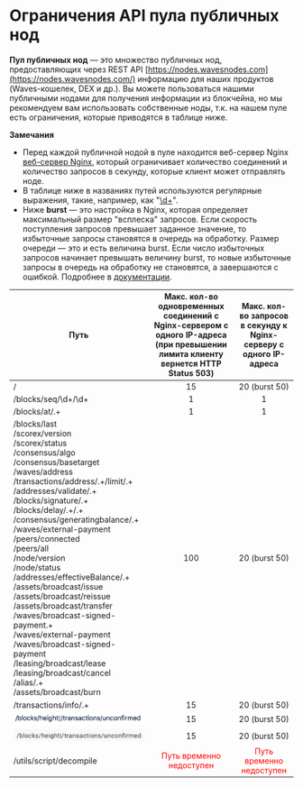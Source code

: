 # Ограничения API пула публичных нод

**Пул публичных нод** — это множество публичных нод, предоставляющих через REST API [https://nodes.wavesnodes.com](https://nodes.wavesnodes.com/) информацию для наших продуктов (Waves-кошелек, DEX и др.). Вы можете пользоваться нашими публичными нодами для получения информации из блокчейна, но мы рекомендуем вам использовать собственные ноды, т.к. на нашем пуле есть ограничения, которые приводятся в таблице ниже.

**Замечания**
* Перед каждой публичной нодой в пуле находится веб-сервер Nginx [веб-сервер Nginx](https://www.nginx.com/), который ограничивает количество соединений и количество запросов в секунду, которые клиент может отправлять ноде.
* В таблице ниже в названиях путей используются регулярные выражения, такие, например, как "[\d+](https://stackoverflow.com/questions/2841550/what-does-d-mean-in-regular-expression-terms)".
* Ниже **burst** — это настройка в Nginx, которая определяет максимальный размер "всплеска" запросов. Если скорость поступления запросов превышает заданное значение, то избыточные запросы становятся в очередь на обработку. Размер очереди — это и есть величина burst. Если число избыточных запросов начинает превышать величину burst, то новые избыточные запросы в очередь на обработку не становятся, а завершаются с ошибкой. Подробнее в [документации](http://nginx.org/ru/docs/http/ngx_http_limit_req_module.html).

| Путь | Макс. кол-во одновременных соединений с Nginx-сервером с одного IP-адреса \(при превышении лимита клиенту вернется HTTP Status 503\) | Макс. кол-во запросов в секунду к Nginx-серверу с одного IP-адреса |
| --- | :---: | :---: |
| / | 15 | 20 (burst 50) |
| /blocks/seq/\d+/\d+ | 1 | 1 |
| /blocks/at/.+ | 1 | 1 |
|/blocks/last<br/>/scorex/version<br/>/scorex/status<br/>/consensus/algo<br/>/consensus/basetarget<br/>/waves/address<br/>/transactions/address/.+/limit/.+<br/>/addresses/validate/.+<br/>/blocks/signature/.+<br/>/blocks/delay/.+/.+<br/>/consensus/generatingbalance/.+<br/>/waves/external-payment<br/>/peers/connected<br/>/peers/all<br/>/node/version<br/>/node/status<br/>/addresses/effectiveBalance/.+<br/>/assets/broadcast/issue<br/>/assets/broadcast/reissue<br/>/assets/broadcast/transfer<br/>/waves/broadcast-signed-payment.+<br/>/waves/external-payment<br/>/waves/broadcast-signed-payment<br/>/leasing/broadcast/lease<br/>/leasing/broadcast/cancel<br/>/alias/.+<br/>/assets/broadcast/burn |  100|  20 (burst 50)
| /transactions/info/.+ | 15 | 20 (burst 50) |
| ![](../_assets/3.png) | 15 | 20 (burst 50)
| ![](../_assets/4.png)| 15 | 20 (burst 50)
| /utils/script/decompile  | <span style="color:red">Путь временно недоступен</span>| <span style="color:red">Путь временно недоступен</span>|
